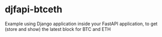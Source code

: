 # djfapi-btceth
Example using Django application inside your FastAPI application, to get (store and show) the latest block for BTC and ETH
